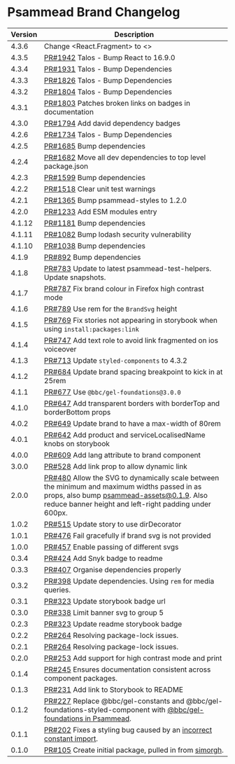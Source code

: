 # Psammead Brand Changelog

<!-- prettier-ignore -->
| Version | Description |
| ------- | ----------- |
| 4.3.6 |  Change <React.Fragment> to <> |
| 4.3.5 | [PR#1942](https://github.com/bbc/psammead/pull/1942) Talos - Bump React to 16.9.0 |
| 4.3.4 | [PR#1931](https://github.com/bbc/psammead/pull/1931) Talos - Bump Dependencies |
| 4.3.3 | [PR#1826](https://github.com/bbc/psammead/pull/1826) Talos - Bump Dependencies |
| 4.3.2 | [PR#1804](https://github.com/bbc/psammead/pull/1804) Talos - Bump Dependencies |
| 4.3.1 | [PR#1803](https://github.com/bbc/psammead/pull/1803/) Patches broken links on badges in documentation |
| 4.3.0 | [PR#1794](https://github.com/bbc/psammead/pull/1794) Add david dependency badges |
| 4.2.6 | [PR#1734](https://github.com/bbc/psammead/pull/1734) Talos - Bump Dependencies |
| 4.2.5   | [PR#1685](https://github.com/bbc/psammead/pull/1685) Bump dependencies |
| 4.2.4 | [PR#1682](https://github.com/bbc/psammead/pull/1682) Move all dev dependencies to top level package.json |
| 4.2.3   | [PR#1599](https://github.com/bbc/psammead/pull/1599) Bump dependencies |
| 4.2.2 | [PR#1518](https://github.com/bbc/psammead/pull/1518) Clear unit test warnings |
| 4.2.1 | [PR#1365](https://github.com/bbc/psammead/pull/1365) Bump psammead-styles to 1.2.0 |
| 4.2.0 | [PR#1233](https://github.com/bbc/psammead/pull/1233) Add ESM modules entry |
| 4.1.12 | [PR#1181](https://github.com/bbc/psammead/pull/1181) Bump dependencies |
| 4.1.11 | [PR#1082](https://github.com/bbc/psammead/pull/1082) Bump lodash security vulnerability |
| 4.1.10   | [PR#1038](https://github.com/bbc/psammead/pull/1038) Bump dependencies |
| 4.1.9   | [PR#892](https://github.com/bbc/psammead/pull/892) Bump dependencies |
| 4.1.8 | [PR#783](https://github.com/bbc/psammead/pull/783) Update to latest psammead-test-helpers. Update snapshots. |
| 4.1.7   | [PR#787](https://github.com/bbc/psammead/pull/787) Fix brand colour in Firefox high contrast mode |
| 4.1.6   | [PR#789](https://github.com/bbc/psammead/pull/789) Use rem for the `BrandSvg` height |
| 4.1.5   | [PR#769](https://github.com/bbc/psammead/pull/769) Fix stories not appearing in storybook when using `install:packages:link` |
| 4.1.4   | [PR#747](https://github.com/bbc/psammead/pull/747) Add text role to avoid link fragmented on ios voiceover |
| 4.1.3   | [PR#713](https://github.com/bbc/psammead/pull/713) Update `styled-components` to 4.3.2 |
| 4.1.2   | [PR#684](https://github.com/bbc/psammead/pull/684) Update brand spacing breakpoint to kick in at 25rem |
| 4.1.1   | [PR#677](https://github.com/bbc/psammead/pull/677) Use `@bbc/gel-foundations@3.0.0` |
| 4.1.0   | [PR#647](https://github.com/bbc/psammead/pull/647) Add transparent borders with borderTop and borderBottom props |
| 4.0.2   | [PR#649](https://github.com/bbc/psammead/pull/649) Update brand to have a max-width of 80rem |
| 4.0.1   | [PR#642](https://github.com/bbc/psammead/pull/642) Add product and serviceLocalisedName knobs on storybook |
| 4.0.0   | [PR#609](https://github.com/bbc/psammead/pull/609) Add lang attribute to brand component |
| 3.0.0   | [PR#528](https://github.com/bbc/psammead/pull/528) Add link prop to allow dynamic link |
| 2.0.0   | [PR#480](https://github.com/bbc/psammead/pull/480) Allow the SVG to dynamically scale between the minimum and maximum widths passed in as props, also bump psammead-assets@0.1.9. Also reduce banner height and left-right padding under 600px. |
| 1.0.2   | [PR#515](https://github.com/bbc/psammead/pull/515) Update story to use dirDecorator |
| 1.0.1   | [PR#476](https://github.com/bbc/psammead/pull/476) Fail gracefully if brand svg is not provided |
| 1.0.0   | [PR#457](https://github.com/bbc/psammead/pull/457) Enable passing of different svgs |
| 0.3.4   | [PR#424](https://github.com/bbc/psammead/pull/424) Add Snyk badge to readme |
| 0.3.3   | [PR#407](https://github.com/bbc/psammead/pull/407) Organise dependencies properly |
| 0.3.2   | [PR#398](https://github.com/bbc/psammead/pull/398) Update dependencies. Using `rem` for media queries. |
| 0.3.1   | [PR#323](https://github.com/bbc/psammead/pull/323) Update storybook badge url |
| 0.3.0   | [PR#338](https://github.com/BBC/psammead/pull/338) Limit banner svg to group 5 |
| 0.2.3   | [PR#323](https://github.com/BBC/psammead/pull/323) Update readme storybook badge |
| 0.2.2   | [PR#264](https://github.com/BBC/psammead/pull/319) Resolving package-lock issues. |
| 0.2.1   | [PR#264](https://github.com/BBC/psammead/pull/264) Resolving package-lock issues. |
| 0.2.0   | [PR#253](https://github.com/BBC-News/psammead/pull/253) Add support for high contrast mode and print |
| 0.1.4   | [PR#245](https://github.com/BBC-News/psammead/pull/245) Ensures documentation consistent across component packages. |
| 0.1.3   | [PR#231](https://github.com/BBC-News/psammead/pull/231) Add link to Storybook to README |
| 0.1.2   | [PR#227](https://github.com/BBC-News/psammead/pull/227) Replace @bbc/gel-constants and @bbc/gel-foundations-styled-component with [@bbc/gel-foundations in Psammead](https://github.com/BBC-News/psammead/issues/226). |
| 0.1.1   | [PR#202](https://github.com/BBC-News/psammead/pull/202) Fixes a styling bug caused by an [incorrect constant import](https://github.com/BBC-News/psammead/issues/201). |
| 0.1.0   | [PR#105](https://github.com/BBC-News/psammead/pull/105) Create initial package, pulled in from [simorgh](https://github.com/BBC-News/simorgh).                         |
